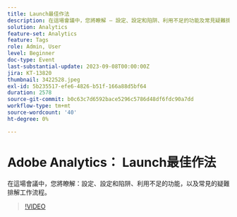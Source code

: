 ```yaml
---
title: Launch最佳作法
description: 在這場會議中，您將瞭解 — 設定、設定和陷阱、利用不足的功能及常見疑難排解工作流程。
solution: Analytics
feature-set: Analytics
feature: Tags
role: Admin, User
level: Beginner
doc-type: Event
last-substantial-update: 2023-09-08T00:00:00Z
jira: KT-13820
thumbnail: 3422528.jpeg
exl-id: 5b235517-efe6-4826-b51f-166a88d5bf64
duration: 2578
source-git-commit: b0c63c7d6592bace5296c5786d48df6fdc90a7dd
workflow-type: tm+mt
source-wordcount: '40'
ht-degree: 0%

---
```


# Adobe Analytics： Launch最佳作法

在這場會議中，您將瞭解：設定、設定和陷阱、利用不足的功能，以及常見的疑難排解工作流程。

>[!VIDEO](https://video.tv.adobe.com/v/3422528/?learn=on)
